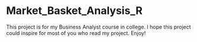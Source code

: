 # Market_Basket_Analysis_R
This project is for my Business Analyst course in college. I hope this project could inspire for most of you who read my project. Enjoy!
